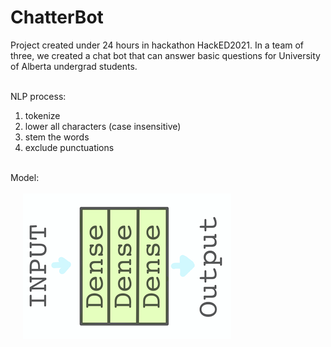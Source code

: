 # ChatterBot

Project created under 24 hours in hackathon HackED2021. 
In a team of three, we created a chat bot that can answer basic questions for University of Alberta undergrad students.


<br />NLP process:
1. tokenize
2. lower all characters (case insensitive)
3. stem the words
4. exclude punctuations

<br />Model: <br /> <br />
&nbsp;&nbsp;&nbsp;&nbsp; ![alt text](https://github.com/WenrrrBeth/chatterBox/blob/master/chatbox_model.png)

